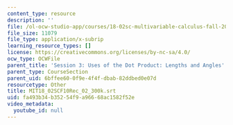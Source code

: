 ```yaml
---
content_type: resource
description: ''
file: /ol-ocw-studio-app/courses/18-02sc-multivariable-calculus-fall-2010/fa493b34b35254f9a96668ac1582f52e_MIT18_02SCF10Rec_02_300k.vtt
file_size: 11079
file_type: application/x-subrip
learning_resource_types: []
license: https://creativecommons.org/licenses/by-nc-sa/4.0/
ocw_type: OCWFile
parent_title: 'Session 3: Uses of the Dot Product: Lengths and Angles'
parent_type: CourseSection
parent_uid: 6bffee60-0f9e-4f4f-dbab-82ddbed0e07d
resourcetype: Other
title: MIT18_02SCF10Rec_02_300k.srt
uid: fa493b34-b352-54f9-a966-68ac1582f52e
video_metadata:
  youtube_id: null
---
```

